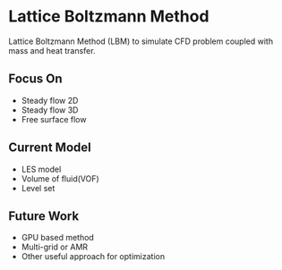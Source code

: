 # Lattice Boltzmann Method
Lattice Boltzmann Method (LBM) to simulate CFD problem coupled with mass and heat transfer.
## Focus On
- Steady flow 2D
- Steady flow 3D
- Free surface flow
## Current Model
- LES model
- Volume of fluid(VOF)
- Level set 
## Future Work
- GPU based method
- Multi-grid or AMR
- Other useful approach for optimization 
